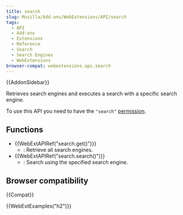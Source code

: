 ```yaml
---
title: search
slug: Mozilla/Add-ons/WebExtensions/API/search
tags:
  - API
  - Add-ons
  - Extensions
  - Reference
  - Search
  - Search Engines
  - WebExtensions
browser-compat: webextensions.api.search
---
```

{{AddonSidebar}}

Retrieves search engines and executes a search with a specific search engine.

To use this API you need to have the `"search"` [permission](/en-US/docs/Mozilla/Add-ons/WebExtensions/manifest.json/permissions).

## Functions

- {{WebExtAPIRef("search.get()")}}
  - : Retrieve all search engines.
- {{WebExtAPIRef("search.search()")}}
  - : Search using the specified search engine.

## Browser compatibility

{{Compat}}

{{WebExtExamples("h2")}}
